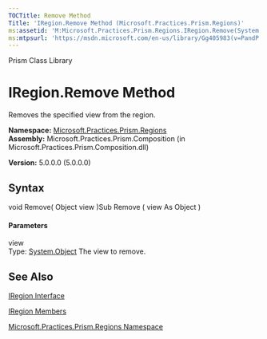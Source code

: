 ```yaml
---
TOCTitle: Remove Method
Title: 'IRegion.Remove Method (Microsoft.Practices.Prism.Regions)'
ms:assetid: 'M:Microsoft.Practices.Prism.Regions.IRegion.Remove(System.Object)'
ms:mtpsurl: 'https://msdn.microsoft.com/en-us/library/Gg405983(v=PandP.50)'
---
```


Prism Class Library

IRegion.Remove Method
=========================

Removes the specified view from the region.

**Namespace:** [Microsoft.Practices.Prism.Regions](https://msdn.microsoft.com/n:microsoft.practices.prism.regions)
**Assembly:** Microsoft.Practices.Prism.Composition (in Microsoft.Practices.Prism.Composition.dll)

**Version:** 5.0.0.0 (5.0.0.0)

## Syntax


<span id="syntaxToggle"></span>void Remove( Object view )Sub Remove ( view As Object )
#### Parameters

view  
Type: [System.Object](http://msdn2.microsoft.com/en-us/library/e5kfa45b)
The view to remove.

See Also
--------


[IRegion Interface](https://msdn.microsoft.com/t:microsoft.practices.prism.regions.iregion)

[IRegion Members](https://msdn.microsoft.com/allmembers.t:microsoft.practices.prism.regions.iregion)

[Microsoft.Practices.Prism.Regions Namespace](https://msdn.microsoft.com/n:microsoft.practices.prism.regions)
